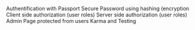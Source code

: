 Authentification with Passport
Secure Password using hashing (encryption
Client side authorization (user roles)
Server side authorization (user roles)
Admin Page protected from users
Karma and Testing